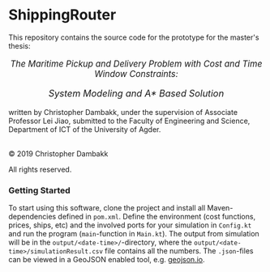 # ShippingRouter

This repository contains the source code for the prototype for the master's thesis:

<p align="center" style="font-size:larger;">
<i>The Maritime Pickup and Delivery Problem with Cost and Time Window Constraints:</i>
</p>
<p align="center" style="font-size:large;">
<i>System Modeling and A* Based Solution</i>
</p>

written by Christopher Dambakk, under the supervision of Associate Professor Lei Jiao, submitted to the Faculty of Engineering and Science, Department of ICT of the University of Agder.

<br/>
&copy; 2019 Christopher Dambakk

All rights reserved.


### Getting Started

To start using this software, clone the project and install all Maven-dependencies defined in `pom.xml`. Define the environment (cost functions, prices, ships, etc) and the involved ports for your simulation in `Config.kt` and run the program (`main`-function in `Main.kt`). The output from simulation will be in the `output/<date-time>/`-directory, where the `output/<date-time>/simulationResult.csv` file contains all the numbers. The `.json`-files can be viewed in a GeoJSON enabled tool, e.g. [geojson.io](http://geojson.io). 